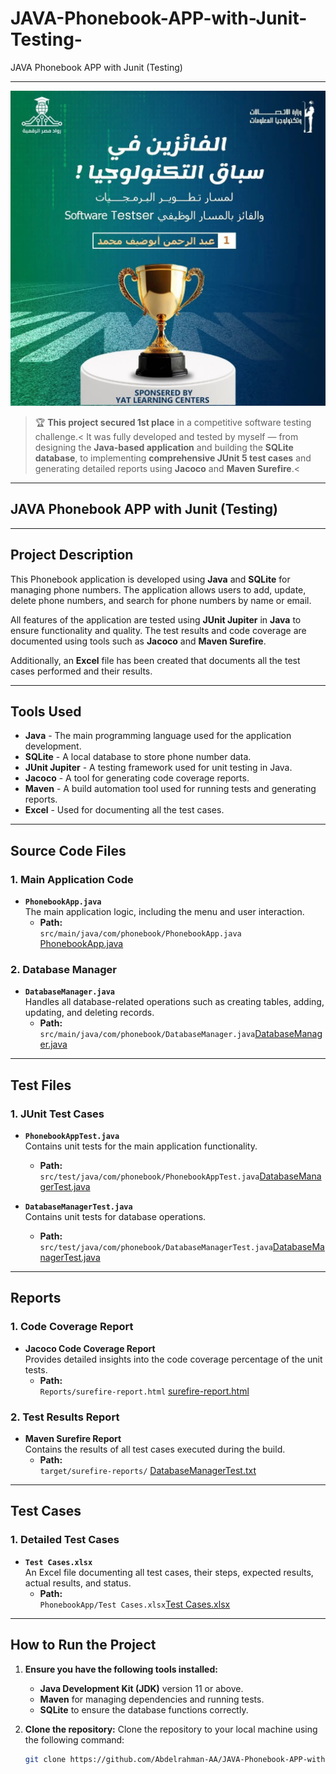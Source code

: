 # JAVA-Phonebook-APP-with-Junit-Testing-
JAVA Phonebook APP with Junit (Testing)

---
  <p align="center">
  <img src="https://github.com/Abdelrahman-AA/JAVA-Phonebook-APP-with-Junit-Testing-/blob/main/Abd-El-Rahman%20Abo-Dief.jpg" alt="Response Time" width="600">
</p>

> 🏆 **This project secured 1st place** in a competitive software testing challenge.<
> It was fully developed and tested by myself — from designing the **Java-based application** and building the **SQLite database**, to implementing **comprehensive JUnit 5 test cases** and generating detailed reports using **Jacoco** and **Maven Surefire**.<

---

## JAVA Phonebook APP with Junit (Testing)

---

## Project Description

This Phonebook application is developed using **Java** and **SQLite** for managing phone numbers. The application allows users to add, update, delete phone numbers, and search for phone numbers by name or email.

All features of the application are tested using **JUnit Jupiter** in **Java** to ensure functionality and quality. The test results and code coverage are documented using tools such as **Jacoco** and **Maven Surefire**.

Additionally, an **Excel** file has been created that documents all the test cases performed and their results.

---

## Tools Used

- **Java** - The main programming language used for the application development.
- **SQLite** - A local database to store phone number data.
- **JUnit Jupiter** - A testing framework used for unit testing in Java.
- **Jacoco** - A tool for generating code coverage reports.
- **Maven** - A build automation tool used for running tests and generating reports.
- **Excel** - Used for documenting all the test cases.

---

## Source Code Files

### 1. Main Application Code
- **`PhonebookApp.java`**  
  The main application logic, including the menu and user interaction.
  - **Path:**  
    `src/main/java/com/phonebook/PhonebookApp.java` [PhonebookApp.java](https://github.com/Abdelrahman-AA/JAVA-Phonebook-APP-with-Junit-Testing-/blob/main/PhonebookAPP%20JAVA%20and%20JUint/phonebook/src/main/java/com/phonebook/PhonebookApp.java)

### 2. Database Manager
- **`DatabaseManager.java`**  
  Handles all database-related operations such as creating tables, adding, updating, and deleting records.
  - **Path:**  
    `src/main/java/com/phonebook/DatabaseManager.java`[DatabaseManager.java](https://github.com/Abdelrahman-AA/JAVA-Phonebook-APP-with-Junit-Testing-/blob/main/PhonebookAPP%20JAVA%20and%20JUint/phonebook/src/main/java/com/phonebook/DatabaseManager.java)

---

## Test Files

### 1. JUnit Test Cases
- **`PhonebookAppTest.java`**  
  Contains unit tests for the main application functionality.
  - **Path:**  
    `src/test/java/com/phonebook/PhonebookAppTest.java`[DatabaseManagerTest.java](https://github.com/Abdelrahman-AA/JAVA-Phonebook-APP-with-Junit-Testing-/PhonebookAPP%20JAVA%20and%20JUint/phonebook/src/test/java/DatabaseManagerTest.java)

- **`DatabaseManagerTest.java`**  
  Contains unit tests for database operations.
  - **Path:**  
    `src/test/java/com/phonebook/DatabaseManagerTest.java`[DatabaseManagerTest.java](https://github.com/Abdelrahman-AA/JAVA-Phonebook-APP-with-Junit-Testing-/PhonebookAPP%20JAVA%20and%20JUint/phonebook/src/test/java/DatabaseManagerTest.java)

---

## Reports

### 1. Code Coverage Report
- **Jacoco Code Coverage Report**  
  Provides detailed insights into the code coverage percentage of the unit tests.
  - **Path:**  
    `Reports/surefire-report.html` [surefire-report.html](https://abdelrahman-aa.github.io/JAVA-Phonebook-APP-with-Junit-Testing-/Reports/surefire-report.html)

### 2. Test Results Report
- **Maven Surefire Report**  
  Contains the results of all test cases executed during the build.
  - **Path:**  
    `target/surefire-reports/`  [DatabaseManagerTest.txt](https://github.com/Abdelrahman-AA/JAVA-Phonebook-APP-with-Junit-Testing-/Reports/DatabaseManagerTest.txt)

---

## Test Cases

### 1. Detailed Test Cases
- **`Test Cases.xlsx`**  
  An Excel file documenting all test cases, their steps, expected results, actual results, and status.
  - **Path:**  
    `PhonebookApp/Test Cases.xlsx`[Test Cases.xlsx](https://github.com/Abdelrahman-AA/JAVA-Phonebook-APP-with-Junit-Testing-/Test%20Cases.xlsx)

---

## How to Run the Project

1. **Ensure you have the following tools installed:**
   - **Java Development Kit (JDK)** version 11 or above.
   - **Maven** for managing dependencies and running tests.
   - **SQLite** to ensure the database functions correctly.

2. **Clone the repository:**
   Clone the repository to your local machine using the following command:
   ```bash
   git clone https://github.com/Abdelrahman-AA/JAVA-Phonebook-APP-with-Junit-Testing-.git
